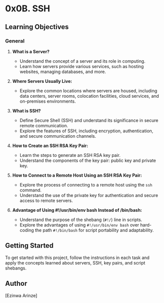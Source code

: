 # 0x0B. SSH

## Learning Objectives

### General

1. **What is a Server?**
   - Understand the concept of a server and its role in computing.
   - Learn how servers provide various services, such as hosting websites, managing databases, and more.

2. **Where Servers Usually Live:**
   - Explore the common locations where servers are housed, including data centers, server rooms, colocation facilities, cloud services, and on-premises environments.

3. **What is SSH?**
   - Define Secure Shell (SSH) and understand its significance in secure remote communication.
   - Explore the features of SSH, including encryption, authentication, and secure communication channels.

4. **How to Create an SSH RSA Key Pair:**
   - Learn the steps to generate an SSH RSA key pair.
   - Understand the components of the key pair: public key and private key.

5. **How to Connect to a Remote Host Using an SSH RSA Key Pair:**
   - Explore the process of connecting to a remote host using the `ssh` command.
   - Understand the use of the private key for authentication and secure access to remote servers.

6. **Advantage of Using #!/usr/bin/env bash Instead of /bin/bash:**
   - Understand the purpose of the shebang (`#!/`) line in scripts.
   - Explore the advantages of using `#!/usr/bin/env bash` over hard-coding the path `#!/bin/bash` for script portability and adaptability.

## Getting Started

To get started with this project, follow the instructions in each task and apply the concepts learned about servers, SSH, key pairs, and script shebangs.

## Author

[Ezinwa Arinze]

